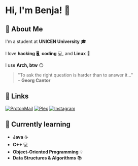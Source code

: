 
# Hi, I'm Benja! 👋




## 🚀 About Me
I'm a student at **UNICEN University** 🎓  

I love **hacking** 🖥️, **coding** 💻, and **Linux** 🐧  

I use **Arch, btw** 😏  

> "To ask the right question is harder than to answer it..."  
> – **Georg Cantor**



## 🔗 Links

[![ProtonMail](https://img.shields.io/badge/ProtonMail-9B4DFF?logo=protonmail&logoColor=white&style=for-the-badge)](mailto:benjamonti@protonmail.com)
[![Plex](https://img.shields.io/badge/Plex-000000?logo=plex&logoColor=white&style=for-the-badge)](https://l.plex.tv/MTpG6Qq)
[![Instagram](https://img.shields.io/badge/Instagram-E4405F?logo=instagram&logoColor=white&style=for-the-badge)](https://www.instagram.com/benjaa.monti/)

## 🧠 Currently learning

- **Java** ☕  
- **C++** 💻  
- **Object-Oriented Programming** 💡  
- **Data Structures & Algorithms** 📚
